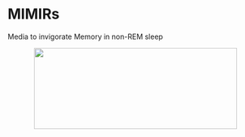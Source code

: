 # MIMIRs
Media to invigorate Memory in non-REM sleep

<p align="center">
    <img width="400" height="160" src="https://github.com/GiuliaCarbonari/MIMIRs/blob/main/Mimir_Logo.jpeg">
</p>
